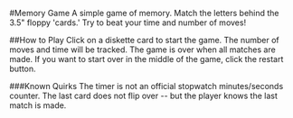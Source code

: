 #Memory Game
A simple game of memory.  Match the letters behind the 3.5" floppy 'cards.'  Try to beat your time and number of moves!

##How to Play
Click on a diskette card to start the game.  The number of moves and time will be tracked.  The game is over when all matches are made.  If you want to start over in the middle of the game, click the restart button.

###Known Quirks
The timer is not an official stopwatch minutes/seconds counter.
The last card does not flip over -- but the player knows the last match is made.
